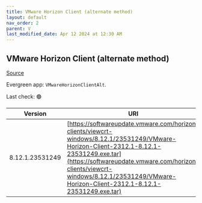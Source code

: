 ```yaml
---
title: VMware Horizon Client (alternate method)
layout: default
nav_order: 2
parent: V
last_modified_date: Apr 12 2024 at 12:30 AM
---
```


## VMware Horizon Client (alternate method)

[Source](https://docs.vmware.com/en/VMware-Horizon-Client/index.html)

Evergreen app: `VMwareHorizonClientAlt`. 

Last check: 🟢

| Version         | URI                                                                                                                                                                                                                                                                              |
| --------------- | -------------------------------------------------------------------------------------------------------------------------------------------------------------------------------------------------------------------------------------------------------------------------------- |
| 8.12.1.23531249 | [https://softwareupdate.vmware.com/horizon-clients/viewcrt-windows/8.12.1/23531249/VMware-Horizon-Client-2312.1-8.12.1-23531249.exe.tar](https://softwareupdate.vmware.com/horizon-clients/viewcrt-windows/8.12.1/23531249/VMware-Horizon-Client-2312.1-8.12.1-23531249.exe.tar) |
